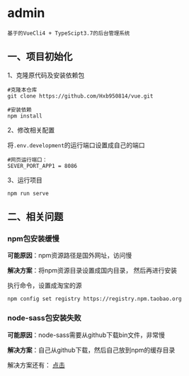 # admin
`基于的VueCli4 + TypeScipt3.7的后台管理系统`

## 一、项目初始化
1、克隆原代码及安装依赖包
```
#克隆本仓库
git clone https://github.com/Hxb950814/vue.git
```
```
#安装依赖
npm install
```
2、修改相关配置

将`.env.development`的运行端口设置成自己的端口
```
#网页运行端口：
SEVER_PORT_APP1 = 8086
```

3、运行项目
```
npm run serve
```

## 二、相关问题

### npm包安装缓慢

**可能原因**：npm资源路径是国外网址，访问慢

**解决方案**：将npm资源目录设置成国内目录， 然后再进行安装

执行命令，设置成淘宝的源
```
npm config set registry https://registry.npm.taobao.org
```

### node-sass包安装失败

**可能原因**：node-sass需要从github下载bin文件，非常慢

**解决方案**：自己从github下载，然后自己放到npm的缓存目录

解决方案还有： [点击](https://segmentfault.com/a/1190000010984731)
